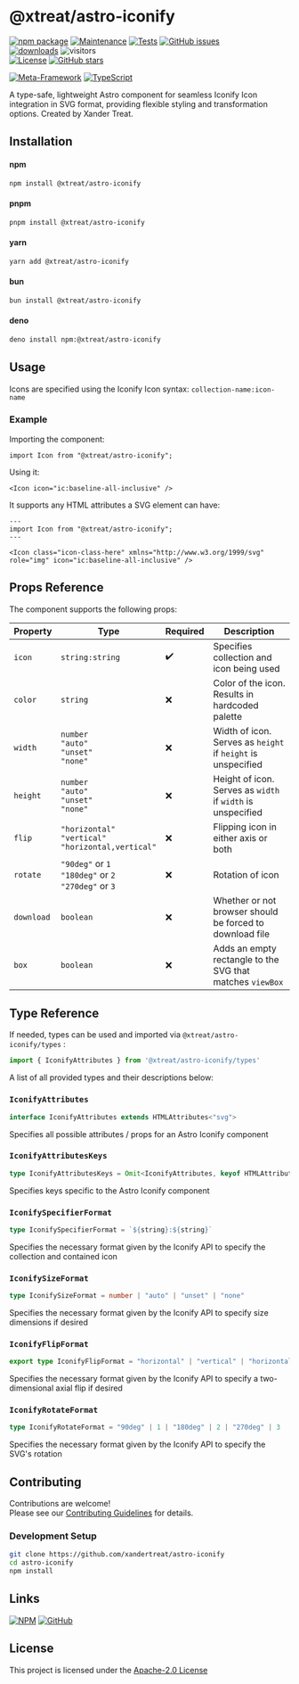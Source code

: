 # @xtreat/astro-iconify

[![npm package](https://badge.fury.io/js/@xtreat%2Fastro-iconify.svg)](https://www.npmjs.com/package/@xtreat/astro-iconify)
[![Maintenance](https://img.shields.io/maintenance/yes/2024.svg)](https://github.com/xandertreat/astro-iconify)
[![Tests](https://github.com/xandertreat/astro-iconify/actions/workflows/tests.yml/badge.svg?event=push)](https://github.com/xandertreat/astro-iconify/actions/workflows/tests)
[![GitHub issues](https://img.shields.io/github/issues/xandertreat/astro-iconify.svg)](https://github.com/xandertreat/astro-iconify/issues)\
[![downloads](https://img.shields.io/npm/dm/@xtreat/astro-iconify.svg)](https://www.npmjs.com/package/@xtreat/astro-iconify)
![visitors](https://visitor-badge.laobi.icu/badge?page_id=xandertreat.astro-iconify)\
[![License](https://img.shields.io/badge/License-Apache%202.0-blue.svg)](https://opensource.org/licenses/Apache-2.0)
[![GitHub stars](https://img.shields.io/github/stars/xandertreat/astro-iconify.svg)](https://github.com/xandertreat/astro-iconify/stargazers)

[![Meta-Framework](https://img.shields.io/badge/Astro-0C1222?style=for-the-badge&logo=astro&logoColor=FDFDFE)](https://astro.build/)
[![TypeScript](https://img.shields.io/badge/TypeScript-007ACC?style=for-the-badge&logo=typescript&logoColor=white)](https://www.typescriptlang.org/)

A type-safe, lightweight Astro component for seamless Iconify Icon integration in SVG format, providing flexible styling and transformation options. Created by Xander Treat.

## Installation

#### npm

```bash
npm install @xtreat/astro-iconify
```

#### pnpm

```bash
pnpm install @xtreat/astro-iconify
```

#### yarn

```bash
yarn add @xtreat/astro-iconify
```

#### bun

```bash
bun install @xtreat/astro-iconify
```

#### deno

```bash
deno install npm:@xtreat/astro-iconify
```

## Usage

Icons are specified using the Iconify Icon syntax:
`collection-name:icon-name`

### Example

Importing the component:

```Astro
import Icon from "@xtreat/astro-iconify";
```

Using it:

```Astro
<Icon icon="ic:baseline-all-inclusive" />
```

It supports any HTML attributes a SVG element can have:

```Astro
---
import Icon from "@xtreat/astro-iconify";
---

<Icon class="icon-class-here" xmlns="http://www.w3.org/1999/svg" role="img" icon="ic:baseline-all-inclusive" />
```

## Props Reference

The component supports the following props:

| Property   | Type                                                           | Required | Description                                                      |
| ---------- | -------------------------------------------------------------- | -------- | ---------------------------------------------------------------- |
| `icon`     | `string:string`<br>                                   | ✔️       | Specifies collection and icon being used                         |
| `color`    | `string`                                                       | ❌       | Color of the icon.<br> Results in hardcoded palette              |
| `width`    | `number` <br> `"auto"` <br> `"unset"` <br> `"none"`            | ❌       | Width of icon.<br> Serves as `height` if `height` is unspecified |
| `height`   | `number` <br> `"auto"` <br> `"unset"` <br> `"none"`            | ❌       | Height of icon.<br> Serves as `width` if `width` is unspecified  |
| `flip`     | `"horizontal"` <br> `"vertical"` <br> `"horizontal,vertical"`  | ❌       | Flipping icon in either axis or both                             |
| `rotate`   | `"90deg"` or `1` <br> `"180deg"` or `2` <br> `"270deg"` or `3` | ❌       | Rotation of icon                                                 |
| `download` | `boolean`                                                      | ❌       | Whether or not browser should be forced to download file         |
| `box`      | `boolean`                                                      | ❌       | Adds an empty rectangle to the SVG that matches `viewBox`        |

## Type Reference

If needed, types can be used and imported via `@xtreat/astro-iconify/types` :

```typescript
import { IconifyAttributes } from '@xtreat/astro-iconify/types'
```

A list of all provided types and their descriptions below:

### `IconifyAttributes`

```typescript
interface IconifyAttributes extends HTMLAttributes<"svg">
```

Specifies all possible attributes / props for an Astro Iconify component

### `IconifyAttributesKeys`

```typescript
type IconifyAttributesKeys = Omit<IconifyAttributes, keyof HTMLAttributes<"svg">>;
```

Specifies keys specific to the Astro Iconify component

### `IconifySpecifierFormat`

```typescript
type IconifySpecifierFormat = `${string}:${string}`
```

Specifies the necessary format given by the Iconify API to specify the collection and contained icon

### `IconifySizeFormat`

```typescript
type IconifySizeFormat = number | "auto" | "unset" | "none"
```

Specifies the necessary format given by the Iconify API to specify size dimensions if desired

### `IconifyFlipFormat`

```typescript
export type IconifyFlipFormat = "horizontal" | "vertical" | "horizontal,vertical"
```

Specifies the necessary format given by the Iconify API to specify a two-dimensional axial flip if desired

### `IconifyRotateFormat`

```typescript
type IconifyRotateFormat = "90deg" | 1 | "180deg" | 2 | "270deg" | 3
```

Specifies the necessary format given by the Iconify API to specify the SVG's rotation

## Contributing

Contributions are welcome!\
Please see our [Contributing Guidelines](CONTRIBUTING.md) for details.

### Development Setup

```bash
git clone https://github.com/xandertreat/astro-iconify
cd astro-iconify
npm install
```

## Links

[![NPM](https://img.shields.io/badge/NPM-%23CB3837.svg?style=for-the-badge&logo=npm&logoColor=white)](https://www.npmjs.com/package/@xtreat/astro-iconify)
[![GitHub](https://img.shields.io/badge/github-%23121011.svg?style=for-the-badge&logo=github&logoColor=white)](https://github.com/xandertreat/astro-iconify)

## License

This project is licensed under the [Apache-2.0 License](https://www.apache.org/licenses/LICENSE-2.0.html)
